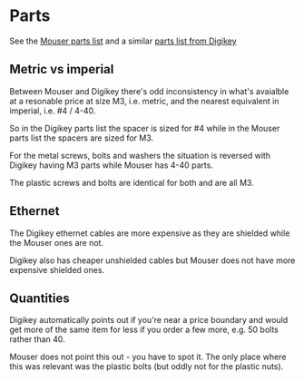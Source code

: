 Parts
=====

See the [Mouser parts list](http://htmlpreview.github.io/?https://github.com/george-hawkins/odroid-c2/blob/master/parts/parts-mouser.htm) and a similar [parts list from Digikey](http://htmlpreview.github.io/?https://github.com/george-hawkins/odroid-c2/blob/master/parts/parts-digikey.htm)

Metric vs imperial
------------------

Between Mouser and Digikey there's odd inconsistency in what's avaialble at a resonable price at size M3, i.e. metric, and the nearest equivalent in imperial, i.e. #4 / 4-40.

So in the Digikey parts list the spacer is sized for #4 while in the Mouser parts list the spacers are sized for M3.

For the metal screws, bolts and washers the situation is reversed with Digikey having M3 parts while Mouser has 4-40 parts.

The plastic screws and bolts are identical for both and are all M3.

Ethernet
--------

The Digikey ethernet cables are more expensive as they are shielded while the Mouser ones are not.

Digikey also has cheaper unshielded cables but Mouser does not have more expensive shielded ones.

Quantities
----------

Digikey automatically points out if you're near a price boundary and would get more of the same item for less if you order a few more, e.g. 50 bolts rather than 40.

Mouser does not point this out - you have to spot it. The only place where this was relevant was the plastic bolts (but oddly not for the plastic nuts).
